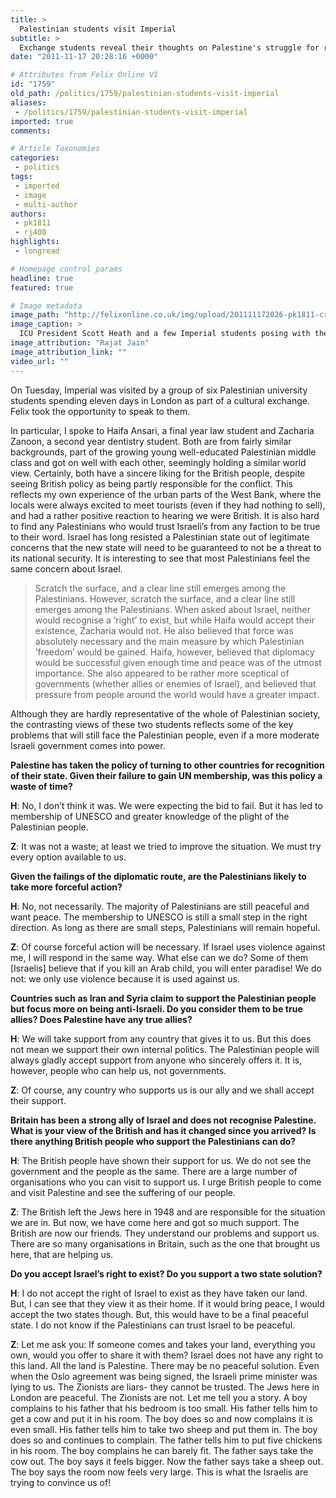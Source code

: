 ```yaml
---
title: >
  Palestinian students visit Imperial
subtitle: >
  Exchange students reveal their thoughts on Palestine's struggle for recognition.
date: "2011-11-17 20:28:16 +0000"

# Attributes from Felix Online V1
id: "1759"
old_path: /politics/1759/palestinian-students-visit-imperial
aliases:
 - /politics/1759/palestinian-students-visit-imperial
imported: true
comments:

# Article Taxonomies
categories:
 - politics
tags:
 - imported
 - image
 - multi-author
authors:
 - pk1811
 - rj408
highlights:
 - longread

# Homepage control params
headline: true
featured: true

# Image metadata
image_path: "http://felixonline.co.uk/img/upload/201111172026-pk1811-crowd.jpg"
image_caption: >
  ICU President Scott Heath and a few Imperial students posing with the students from Palestine.
image_attribution: "Rajat Jain"
image_attribution_link: ""
video_url: ""
---
```


On Tuesday, Imperial was visited by a group of six Palestinian university students spending eleven days in London as part of a cultural exchange. Felix took the opportunity to speak to them.

In particular, I spoke to Haifa Ansari, a final year law student and Zacharia Zanoon, a second year dentistry student. Both are from fairly similar backgrounds, part of the growing young well-educated Palestinian middle class and got on well with each other, seemingly holding a similar world view. Certainly, both have a sincere liking for the British people, despite seeing British policy as being partly responsible for the conflict. This reflects my own experience of the urban parts of the West Bank, where the locals were always excited to meet tourists (even if they had nothing to sell), and had a rather positive reaction to hearing we were British. It is also hard to find any Palestinians who would trust Israeli’s from any faction to be true to their word. Israel has long resisted a Palestinian state out of legitimate concerns that the new state will need to be guaranteed to not be a threat to its national security. It is interesting to see that most Palestinians feel the same concern about Israel.
> Scratch the surface, and a clear line still emerges among the Palestinians.
However, scratch the surface, and a clear line still emerges among the Palestinians. When asked about Israel, neither would recognise a ‘right’ to exist, but while Haifa would accept their existence, Zacharia would not. He also believed that force was absolutely necessary and the main measure by which Palestinian ‘freedom’ would be gained. Haifa, however, believed that diplomacy would be successful given enough time and peace was of the utmost importance. She also appeared to be rather more sceptical of governments (whether allies or enemies of Israel), and believed that pressure from people around the world would have a greater impact.

Although they are hardly representative of the whole of Palestinian society, the contrasting views of these two students reflects some of the key problems that will still face the Palestinian people, even if a more moderate Israeli government comes into power.

__Palestine has taken the policy of turning to other countries for recognition of their state. Given their failure to gain UN membership, was this policy a waste of time?__

__H__: No, I don’t think it was. We were expecting the bid to fail. But it has led to membership of UNESCO and greater knowledge of the plight of the Palestinian people.

__Z__: It was not a waste; at least we tried to improve the situation. We must try every option available to us.

__Given the failings of the diplomatic route, are the Palestinians likely to take more forceful action?__

__H__: No, not necessarily. The majority of Palestinians are still peaceful and want peace. The membership to UNESCO is still a small step in the right direction. As long as there are small steps, Palestinians will remain hopeful.

__Z__: Of course forceful action will be necessary. If Israel uses violence against me, I will respond in the same way. What else can we do? Some of them [Israelis] believe that if you kill an Arab child, you will enter paradise! We do not: we only use violence because it is used against us.

__Countries such as Iran and Syria claim to support the Palestinian people but focus more on being anti-Israeli. Do you consider them to be true allies? Does Palestine have any true allies?__

__H__: We will take support from any country that gives it to us. But this does not mean we support their own internal politics. The Palestinian people will always gladly accept support from anyone who sincerely offers it. It is, however, people who can help us, not governments.

__Z__: Of course, any country who supports us is our ally and we shall accept their support.

__Britain has been a strong ally of Israel and does not recognise Palestine. What is your view of the British and has it changed since you arrived? Is there anything British people who support the Palestinians can do?__

__H__: The British people have shown their support for us. We do not see the government and the people as the same. There are a large number of organisations who you can visit to support us. I urge British people to come and visit Palestine and see the suffering of our people.

__Z__: The British left the Jews here in 1948 and are responsible for the situation we are in. But now, we have come here and got so much support. The British are now our friends. They understand our problems and support us. There are so many organisations in Britain, such as the one that brought us here, that are helping us.

__Do you accept Israel’s right to exist? Do you support a two state solution?__

__H__: I do not accept the right of Israel to exist as they have taken our land. But, I can see that they view it as their home. If it would bring peace, I would accept the two states though. But, this would have to be a final peaceful state. I do not know if the Palestinians can trust Israel to be peaceful.

__Z__: Let me ask you: If someone comes and takes your land, everything you own, would you offer to share it with them? Israel does not have any right to this land. All the land is Palestine. There may be no peaceful solution. Even when the Oslo agreement was being signed, the Israeli prime minister was lying to us. The Zionists are liars- they cannot be trusted. The Jews here in London are peaceful. The Zionists are not. Let me tell you a story. A boy complains to his father that his bedroom is too small. His father tells him to get a cow and put it in his room. The boy does so and now complains it is even small. His father tells him to take two sheep and put them in. The boy does so and continues to complain. The father tells him to put five chickens in his room. The boy complains he can barely fit. The father says take the cow out. The boy says it feels bigger. Now the father says take a sheep out. The boy says the room now feels very large. This is what the Israelis are trying to convince us of!
